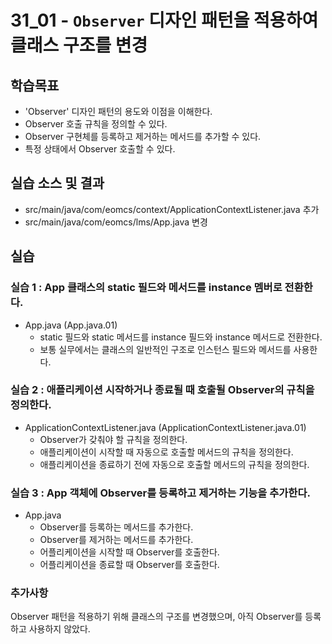 # 31_01 - `Observer` 디자인 패턴을 적용하여 클래스 구조를 변경

## 학습목표
- 'Observer' 디자인 패턴의 용도와 이점을 이해한다.
- Observer 호출 규칙을 정의할 수 있다.
- Observer 구현체를 등록하고 제거하는 메서드를 추가할 수 있다.
- 특정 상태에서 Observer 호출할 수 있다.

## 실습 소스 및 결과

- src/main/java/com/eomcs/context/ApplicationContextListener.java 추가
- src/main/java/com/eomcs/lms/App.java 변경

## 실습 

### 실습 1 : App 클래스의 static 필드와 메서드를 instance 멤버로 전환한다.
- App.java (App.java.01)
  - static 필드와 static 메서드를 instance 필드와 instance 메서드로 전환한다.
  - 보통 실무에서는 클래스의 일반적인 구조로 인스턴스 필드와 메서드를 사용한다.

### 실습 2 : 애플리케이션 시작하거나 종료될 때 호출될 Observer의 규칙을 정의한다.
- ApplicationContextListener.java (ApplicationContextListener.java.01)
    - Observer가 갖춰야 할 규칙을 정의한다.
    - 애플리케이션이 시작할 때 자동으로 호출할 메서드의 규칙을 정의한다.
    - 애플리케이션을 종료하기 전에 자동으로 호출할 메서드의 규칙을 정의한다.

### 실습 3 : App 객체에 Observer를 등록하고 제거하는 기능을 추가한다.
- App.java
  - Observer를 등록하는 메서드를 추가한다.
  - Observer를 제거하는 메서드를 추가한다.
  - 어플리케이션을 시작할 때 Observer를 호출한다.
  - 어플리케이션을 종료할 때 Observer를 호출한다.

### 추가사항
Observer 패턴을 적용하기 위해 클래스의 구조를 변경했으며, 아직 Observer를 등록하고 사용하지 않았다.